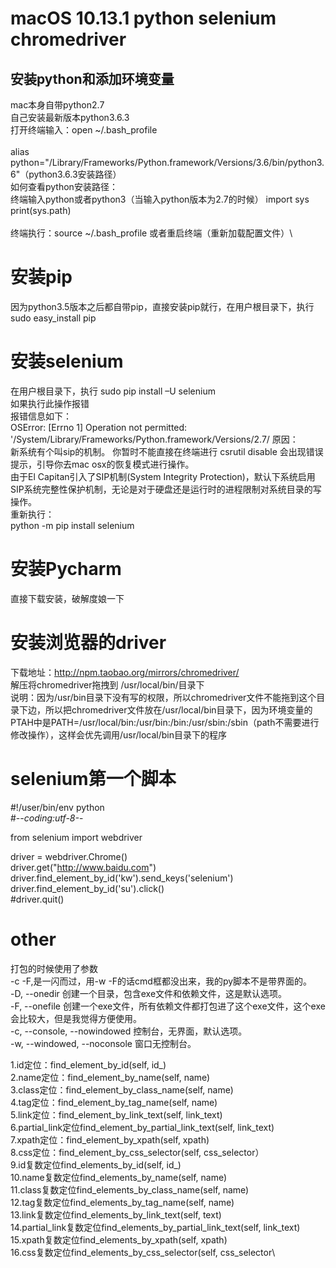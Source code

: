 # macOS 10.13.1 python selenium chromedriver
## 安装python和添加环境变量
mac本身自带python2.7\
自己安装最新版本python3.6.3\
打开终端输入：open ~/.bash_profile\
\
alias python="/Library/Frameworks/Python.framework/Versions/3.6/bin/python3.6"（python3.6.3安装路径）\
如何查看python安装路径：\
终端输入python或者python3（当输入python版本为2.7的时候）
import sys\
print(sys.path)\
\
终端执行：source ~/.bash_profile 或者重启终端（重新加载配置文件）\
# 安装pip
因为python3.5版本之后都自带pip，直接安装pip就行，在用户根目录下，执行sudo easy_install pip
# 安装selenium
在用户根目录下，执行 sudo pip install –U selenium\
如果执行此操作报错\
报错信息如下：\
OSError: [Errno 1] Operation not permitted: '/System/Library/Frameworks/Python.framework/Versions/2.7/
原因：\
新系统有个叫sip的机制。 你暂时不能直接在终端进行 csrutil disable 会出现错误提示，引导你去mac osx的恢复模式进行操作。 \
由于El Capitan引入了SIP机制(System Integrity Protection)，默认下系统启用SIP系统完整性保护机制，无论是对于硬盘还是运行时的进程限制对系统目录的写操作。\
重新执行：\
python -m pip install selenium
# 安装Pycharm
直接下载安装，破解度娘一下
# 安装浏览器的driver
下载地址：http://npm.taobao.org/mirrors/chromedriver/ \
解压将chromedriver拖拽到 /usr/local/bin/目录下\
说明：因为/usr/bin目录下没有写的权限，所以chromedriver文件不能拖到这个目录下边，所以把chromedriver文件放在/usr/local/bin目录下，因为环境变量的PTAH中是PATH=/usr/local/bin:/usr/bin:/bin:/usr/sbin:/sbin（path不需要进行修改操作），这样会优先调用/usr/local/bin目录下的程序
# selenium第一个脚本
#!/user/bin/env python\
#-*-coding:utf-8-*-

from selenium import webdriver

driver = webdriver.Chrome()\
driver.get("http://www.baidu.com") \
driver.find_element_by_id('kw').send_keys('selenium')\
driver.find_element_by_id('su').click()\
#driver.quit()


# other

打包的时候使用了参数\
-c -F,是一闪而过，用-w -F的话cmd框都没出来，我的py脚本不是带界面的。\
-D, --onedir  创建一个目录，包含exe文件和依赖文件，这是默认选项。\
-F, --onefile 创建一个exe文件，所有依赖文件都打包进了这个exe文件，这个exe会比较大，但是我觉得方便使用。\
-c, --console, --nowindowed 控制台，无界面，默认选项。\
-w, --windowed, --noconsole 窗口无控制台。

1.id定位：find_element_by_id(self, id_)\
2.name定位：find_element_by_name(self, name)\
3.class定位：find_element_by_class_name(self, name)\
4.tag定位：find_element_by_tag_name(self, name)\
5.link定位：find_element_by_link_text(self, link_text)\
6.partial_link定位find_element_by_partial_link_text(self, link_text)\
7.xpath定位：find_element_by_xpath(self, xpath)\
8.css定位：find_element_by_css_selector(self, css_selector）\
9.id复数定位find_elements_by_id(self, id_)\
10.name复数定位find_elements_by_name(self, name)\
11.class复数定位find_elements_by_class_name(self, name)\
12.tag复数定位find_elements_by_tag_name(self, name)\
13.link复数定位find_elements_by_link_text(self, text)\
14.partial_link复数定位find_elements_by_partial_link_text(self, link_text)\
15.xpath复数定位find_elements_by_xpath(self, xpath)\
16.css复数定位find_elements_by_css_selector(self, css_selector\
